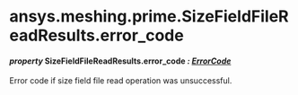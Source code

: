 <a id="ansys-meshing-prime-sizefieldfilereadresults-error-code"></a>

# ansys.meshing.prime.SizeFieldFileReadResults.error_code

<a id="ansys.meshing.prime.SizeFieldFileReadResults.error_code"></a>

#### *property* SizeFieldFileReadResults.error_code *: [ErrorCode](ansys.meshing.prime.ErrorCode.md#ansys.meshing.prime.ErrorCode)*

Error code if size field file read operation was unsuccessful.

<!-- !! processed by numpydoc !! -->
